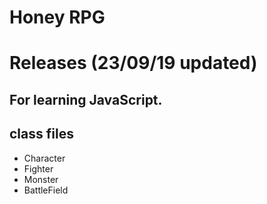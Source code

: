 # Honey RPG
# Releases (23/09/19 updated)
## For learning JavaScript.

## class files
- Character
- Fighter
- Monster
- BattleField

